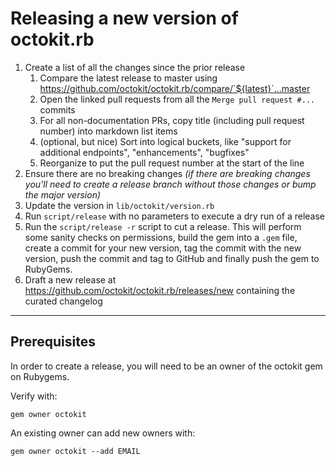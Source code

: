 # Releasing a new version of octokit.rb

1. Create a list of all the changes since the prior release
    1. Compare the latest release to master using https://github.com/octokit/octokit.rb/compare/`${latest}`...master
    2. Open the linked pull requests from all the `Merge pull request #...` commits
    3. For all non-documentation PRs, copy title (including pull request number) into markdown list items
    4. (optional, but nice) Sort into logical buckets, like "support for additional endpoints", "enhancements", "bugfixes"
    5. Reorganize to put the pull request number at the start of the line
2. Ensure there are no breaking changes _(if there are breaking changes you'll need to create a release branch without those changes or bump the major version)_
3. Update the version in `lib/octokit/version.rb`
4. Run `script/release` with no parameters to execute a dry run of a release
5. Run the `script/release -r` script to cut a release. This will perform some sanity checks on permissions, build the gem into a `.gem` file, create a commit for your new version, tag the commit with the new version, push the commit and tag to GitHub and finally push the gem to RubyGems.
6. Draft a new release at https://github.com/octokit/octokit.rb/releases/new containing the curated changelog

----

## Prerequisites

In order to create a release, you will need to be an owner of the octokit gem on Rubygems.

Verify with:
```
gem owner octokit
```

An existing owner can add new owners with:
```
gem owner octokit --add EMAIL
```
